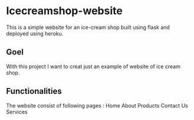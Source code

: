 # Icecreamshop-website
This is a simple website for an ice-cream shop built using flask and deployed using heroku.

## Goel
With this project I want to creat just an example of website of ice cream shop.

## Functionalities
The website consist of following pages :
   Home
   About
   Products
   Contact Us
   Services 
   
